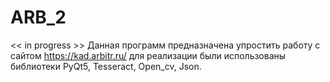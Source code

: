 # ARB_2
<< in progress >>
Данная программ предназначена упростить работу с сайтом https://kad.arbitr.ru/
для реализации были использованы библиотеки PyQt5, Tesseract, Open_cv, Json.
